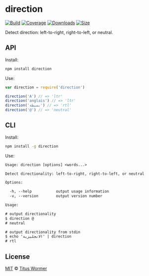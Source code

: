 # direction

[![Build][build-badge]][build]
[![Coverage][coverage-badge]][coverage]
[![Downloads][downloads-badge]][downloads]
[![Size][size-badge]][size]

Detect direction: left-to-right, right-to-left, or neutral.

## API

Install:

```sh
npm install direction
```

Use:

```js
var direction = require('direction')

direction('A') // => 'ltr'
direction('anglais') // => 'ltr'
direction('بسيطة') // => 'rtl'
direction('@') // => 'neutral'
```

## CLI

Install:

```sh
npm install -g direction
```

Use:

```txt
Usage: direction [options] <words...>

Detect directionality: left-to-right, right-to-left, or neutral

Options:

  -h, --help           output usage information
  -v, --version        output version number

Usage:

# output directionality
$ direction @
# neutral

# output directionality from stdin
$ echo 'الانجليزية' | direction
# rtl
```

## License

[MIT][license] © [Titus Wormer][author]

<!-- Definitions -->

[build-badge]: https://img.shields.io/travis/wooorm/direction.svg

[build]: https://travis-ci.org/wooorm/direction

[coverage-badge]: https://img.shields.io/codecov/c/github/wooorm/direction.svg

[coverage]: https://codecov.io/github/wooorm/direction

[downloads-badge]: https://img.shields.io/npm/dm/direction.svg

[downloads]: https://www.npmjs.com/package/direction

[size-badge]: https://img.shields.io/bundlephobia/minzip/direction.svg

[size]: https://bundlephobia.com/result?p=direction

[license]: license

[author]: https://wooorm.com
